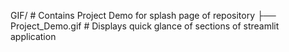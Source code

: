 
GIF/ # Contains Project Demo for splash page of repository
├── Project_Demo.gif # Displays quick glance of sections of streamlit application
